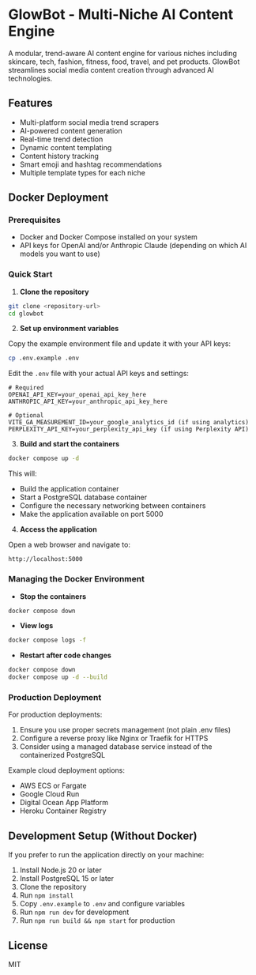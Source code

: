 # GlowBot - Multi-Niche AI Content Engine

A modular, trend-aware AI content engine for various niches including skincare, tech, fashion, fitness, food, travel, and pet products. GlowBot streamlines social media content creation through advanced AI technologies.

## Features

- Multi-platform social media trend scrapers
- AI-powered content generation
- Real-time trend detection
- Dynamic content templating
- Content history tracking
- Smart emoji and hashtag recommendations
- Multiple template types for each niche

## Docker Deployment

### Prerequisites

- Docker and Docker Compose installed on your system
- API keys for OpenAI and/or Anthropic Claude (depending on which AI models you want to use)

### Quick Start

1. **Clone the repository**

```bash
git clone <repository-url>
cd glowbot
```

2. **Set up environment variables**

Copy the example environment file and update it with your API keys:

```bash
cp .env.example .env
```

Edit the `.env` file with your actual API keys and settings:

```
# Required
OPENAI_API_KEY=your_openai_api_key_here
ANTHROPIC_API_KEY=your_anthropic_api_key_here

# Optional
VITE_GA_MEASUREMENT_ID=your_google_analytics_id (if using analytics)
PERPLEXITY_API_KEY=your_perplexity_api_key (if using Perplexity API)
```

3. **Build and start the containers**

```bash
docker compose up -d
```

This will:
- Build the application container
- Start a PostgreSQL database container
- Configure the necessary networking between containers
- Make the application available on port 5000

4. **Access the application**

Open a web browser and navigate to:

```
http://localhost:5000
```

### Managing the Docker Environment

- **Stop the containers**

```bash
docker compose down
```

- **View logs**

```bash
docker compose logs -f
```

- **Restart after code changes**

```bash
docker compose down
docker compose up -d --build
```

### Production Deployment

For production deployments:

1. Ensure you use proper secrets management (not plain .env files)
2. Configure a reverse proxy like Nginx or Traefik for HTTPS
3. Consider using a managed database service instead of the containerized PostgreSQL

Example cloud deployment options:
- AWS ECS or Fargate
- Google Cloud Run
- Digital Ocean App Platform
- Heroku Container Registry

## Development Setup (Without Docker)

If you prefer to run the application directly on your machine:

1. Install Node.js 20 or later
2. Install PostgreSQL 15 or later
3. Clone the repository
4. Run `npm install`
5. Copy `.env.example` to `.env` and configure variables
6. Run `npm run dev` for development
7. Run `npm run build && npm start` for production

## License

MIT